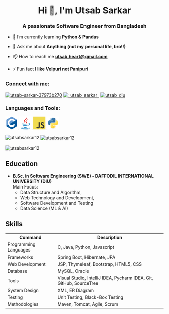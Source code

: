 <h1 align="center">Hi 👋, I'm Utsab Sarkar</h1>
<h3 align="center">A passionate Software Engineer from Bangladesh</h3>

- 🌱 I’m currently learning **Python & Pandas**

- 💬 Ask me about **Anything (not my personal life, bro!!)**

- 📫 How to reach me **utsab.heart@gmail.com**

- ⚡ Fun fact **I like Velpuri not Panipuri**

<h3 align="left">Connect with me:</h3>
<p align="left">
<a href="https://linkedin.com/in/utsab-sarkar-37973b270" target="blank"><img align="center" src="https://raw.githubusercontent.com/rahuldkjain/github-profile-readme-generator/master/src/images/icons/Social/linked-in-alt.svg" alt="utsab-sarkar-37973b270" height="30" width="40" /></a>
<a href="https://instagram.com/_utsab_sarkar_" target="blank"><img align="center" src="https://raw.githubusercontent.com/rahuldkjain/github-profile-readme-generator/master/src/images/icons/Social/instagram.svg" alt="_utsab_sarkar_" height="30" width="40" /></a>
<a href="https://www.hackerrank.com/utsab_diu" target="blank"><img align="center" src="https://raw.githubusercontent.com/rahuldkjain/github-profile-readme-generator/master/src/images/icons/Social/hackerrank.svg" alt="utsab_diu" height="30" width="40" /></a>
</p>

<h3 align="left">Languages and Tools:</h3>
<p align="left"> <a href="https://www.cprogramming.com/" target="_blank" rel="noreferrer"> <img src="https://raw.githubusercontent.com/devicons/devicon/master/icons/c/c-original.svg" alt="c" width="40" height="40"/> </a> <a href="https://www.java.com" target="_blank" rel="noreferrer"> <img src="https://raw.githubusercontent.com/devicons/devicon/master/icons/java/java-original.svg" alt="java" width="40" height="40"/> </a> <a href="https://developer.mozilla.org/en-US/docs/Web/JavaScript" target="_blank" rel="noreferrer"> <img src="https://raw.githubusercontent.com/devicons/devicon/master/icons/javascript/javascript-original.svg" alt="javascript" width="40" height="40"/> </a> <a href="https://www.python.org" target="_blank" rel="noreferrer"> <img src="https://raw.githubusercontent.com/devicons/devicon/master/icons/python/python-original.svg" alt="python" width="40" height="40"/> </a> </p>

<p><img align="left" src="https://github-readme-stats.vercel.app/api/top-langs?username=utsabsarkar12&show_icons=true&locale=en&layout=compact" alt="utsabsarkar12" /></p>

<p>&nbsp;<img align="center" src="https://github-readme-stats.vercel.app/api?username=utsabsarkar12&show_icons=true&locale=en" alt="utsabsarkar12" /></p>

<p><img align="center" src="https://github-readme-streak-stats.herokuapp.com/?user=utsabsarkar12&" alt="utsabsarkar12" /></p>


<h2>Education</h2>
    <ul>
        <li>
            <strong>B.Sc. in Software Engineering (SWE) - DAFFODIL INTERNATIONAL UNIVERSITY (DIU)</strong><br>
            Main Focus:
            <ul>
                <li>Data Structure and Algorithm,</li>
                <li>Web Technology and Development,</li>
                <li>Software Development and Testing</li>
                <li>Data Science (ML & AI)</li>
            </ul>
        </li>
    </ul>

<h2>Skills</h2>
    <table>
        <tr>
            <th>Command</th>
            <th>Description</th>
        </tr>
        <tr>
            <td>Programming Languages</td>
            <td>C, Java, Python, Javascript</td>
        </tr>
        <tr>
            <td>Frameworks</td>
            <td>Spring Boot, Hibernate, JPA</td>
        </tr>
        <tr>
            <td>Web Development</td>
            <td>JSP, Thymeleaf, Bootstrap, HTML5, CSS</td>
        </tr>
        <tr>
            <td>Database</td>
            <td>MySQL, Oracle</td>
        </tr>
        <tr>
            <td>Tools</td>
            <td>Visual Studio, IntelliJ IDEA, Pycharm IDEA, Git, GitHub, SourceTree</td>
        </tr>
        <tr>
            <td>System Design</td>
            <td>XML, ER Diagram</td>
        </tr>
        <tr>
            <td>Testing</td>
            <td>Unit Testing, Black-Box Testing</td>
        </tr>
        <tr>
            <td>Methodologies</td>
            <td>Maven, Tomcat, Agile, Scrum</td>
        </tr>
    </table>
